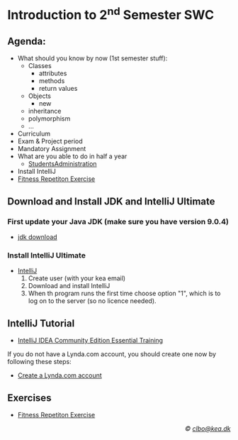 # Introduction to 2<sup>nd</sup> Semester SWC
## Agenda:
* What should you know by now (1st semester stuff):
  * Classes
    * attributes
    * methods
    * return values
  * Objects
    * new
  * inheritance
  * polymorphism
  * …
* Curriculum    
* Exam & Project period
* Mandatory Assignment
* What are you able to do in half a year 
  * [StudentsAdministration](https://github.com/dat17i/studentsadministration)
* Install IntelliJ
* [Fitness Repetiton Exercise](https://github.com/dat17i/01_fitness_repetition_exercise)

## Download and Install JDK and IntelliJ Ultimate  

### First update your Java JDK (make sure you have version 9.0.4)  

* [jdk download](http://www.java.oracle.com)

### Install IntelliJ Ultimate 
* [IntelliJ](https://www.jetbrains.com/estore/students/)
	1. Create user (with your kea email)
	2. Download and install IntelliJ 
	3. When th program runs the first time choose option "1", which is to log on to the server (so no licence needed).

## IntelliJ Tutorial

* [IntelliJ IDEA Community Edition Essential Training](https://www.lynda.com/Java-tutorials/Welcome/486759/606148-4.html)

If you do not have a Lynda.com account, you should create one now by following these steps:

* [Create a Lynda.com account](https://docs.google.com/document/d/1jgjZbYzhcBIXUGoovvZoUYfv38ArclxE8OW4d9yvZIc/pub)

## Exercises

* [Fitness Repetiton Exercise](https://github.com/dat17i/01_fitness_repetition_exercise)



_<div align="right">&copy; clbo@kea.dk</div>_
